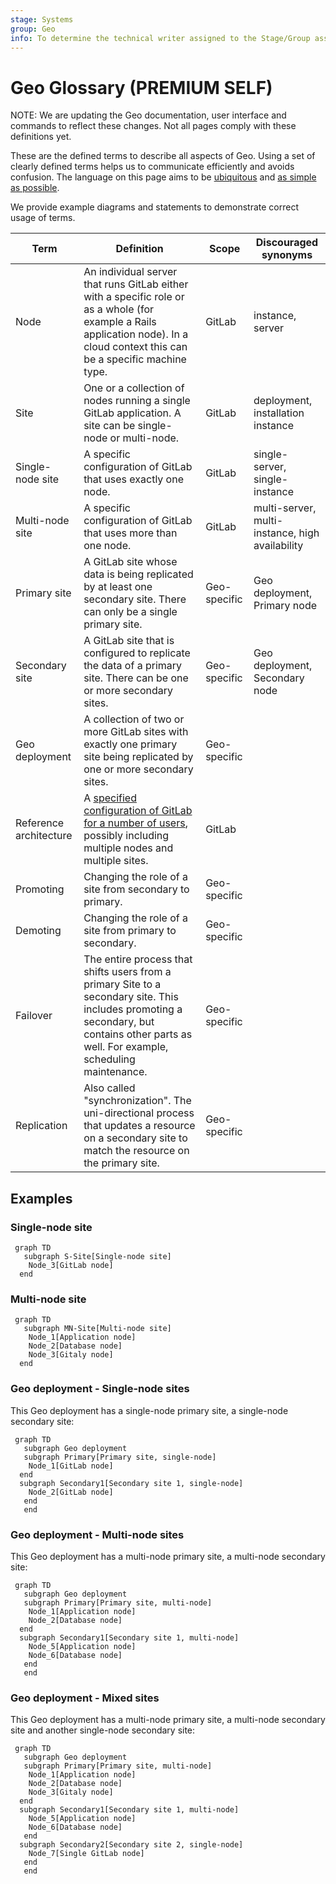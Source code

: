 ```yaml
---
stage: Systems
group: Geo
info: To determine the technical writer assigned to the Stage/Group associated with this page, see https://about.gitlab.com/handbook/product/ux/technical-writing/#assignments
---
```



# Geo Glossary **(PREMIUM SELF)**

NOTE:
We are updating the Geo documentation, user interface and commands to reflect these changes. Not all pages comply with
these definitions yet.

 These are the defined terms to describe all aspects of Geo. Using a set of clearly
 defined terms helps us to communicate efficiently and avoids confusion. The language
 on this page aims to be [ubiquitous](https://handbook.gitlab.com/handbook/communication/#ubiquitous-language)
 and [as simple as possible](https://handbook.gitlab.com/handbook/communication/#simple-language).

 We provide example diagrams and statements to demonstrate correct usage of terms.

| Term                   | Definition                                                                                                                                                                                | Scope        | Discouraged synonyms                            |
|------------------------|-------------------------------------------------------------------------------------------------------------------------------------------------------------------------------------------|--------------|-------------------------------------------------|
| Node                   | An individual server that runs GitLab either with a specific role or as a whole (for example a Rails application node). In a cloud context this can be a specific machine type.           | GitLab       | instance, server                                |
| Site                   | One or a collection of nodes running a single GitLab application. A site can be single-node or multi-node.                                                                                | GitLab       | deployment, installation instance               |
| Single-node site       | A specific configuration of GitLab that uses exactly one node.                                                                                                                            | GitLab       | single-server, single-instance                  |
| Multi-node site        | A specific configuration of GitLab that uses more than one node.                                                                                                                          | GitLab       | multi-server, multi-instance, high availability |
| Primary site           | A GitLab site whose data is being replicated by at least one secondary site. There can only be a single primary site.                                                                     | Geo-specific | Geo deployment, Primary node                    |
| Secondary site         | A GitLab site that is configured to replicate the data of a primary site. There can be one or more secondary sites.                                                                       | Geo-specific | Geo deployment, Secondary node                  |
| Geo deployment         | A collection of two or more GitLab sites with exactly one primary site being replicated by one or more secondary sites.                                                                   | Geo-specific |                                                 |
| Reference architecture | A [specified configuration of GitLab for a number of users](../reference_architectures/index.md), possibly including multiple nodes and multiple sites.                                   | GitLab       |                                                 |
| Promoting              | Changing the role of a site from secondary to primary.                                                                                                                                    | Geo-specific |                                                 |
| Demoting               | Changing the role of a site from primary to secondary.                                                                                                                                    | Geo-specific |                                                 |
| Failover               | The entire process that shifts users from a primary Site to a secondary site. This includes promoting a secondary, but contains other parts as well. For example, scheduling maintenance. | Geo-specific |                                                 |
| Replication            | Also called "synchronization". The uni-directional process that updates a resource on a secondary site to match the resource on the primary site.                                         | Geo-specific |                                                 |

## Examples

### Single-node site

```mermaid
 graph TD
   subgraph S-Site[Single-node site]
    Node_3[GitLab node]
  end
```

### Multi-node site

```mermaid
 graph TD
   subgraph MN-Site[Multi-node site]
    Node_1[Application node]
    Node_2[Database node]
    Node_3[Gitaly node]
  end
```

### Geo deployment - Single-node sites

This Geo deployment has a single-node primary site, a single-node secondary site:

```mermaid
 graph TD
   subgraph Geo deployment
   subgraph Primary[Primary site, single-node]
    Node_1[GitLab node]
  end
  subgraph Secondary1[Secondary site 1, single-node]
    Node_2[GitLab node]
   end
   end
```

### Geo deployment - Multi-node sites

This Geo deployment has a multi-node primary site, a multi-node secondary site:

```mermaid
 graph TD
   subgraph Geo deployment
   subgraph Primary[Primary site, multi-node]
    Node_1[Application node]
    Node_2[Database node]
  end
  subgraph Secondary1[Secondary site 1, multi-node]
    Node_5[Application node]
    Node_6[Database node]
   end
   end
```

### Geo deployment - Mixed sites

This Geo deployment has a multi-node primary site, a multi-node secondary site and another single-node secondary site:

```mermaid
 graph TD
   subgraph Geo deployment
   subgraph Primary[Primary site, multi-node]
    Node_1[Application node]
    Node_2[Database node]
    Node_3[Gitaly node]
  end
  subgraph Secondary1[Secondary site 1, multi-node]
    Node_5[Application node]
    Node_6[Database node]
   end
  subgraph Secondary2[Secondary site 2, single-node]
    Node_7[Single GitLab node]
   end
   end
```
